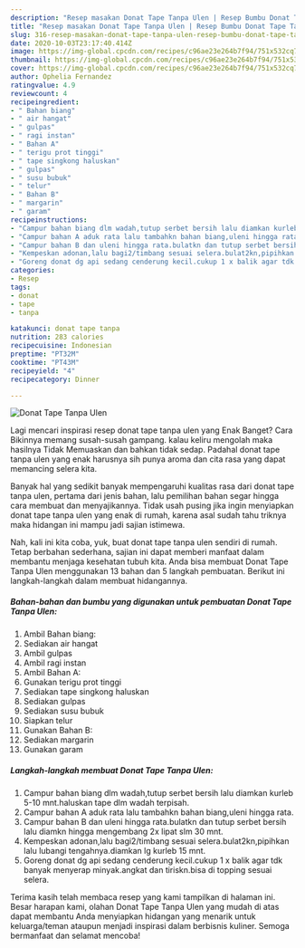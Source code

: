 ```yaml
---
description: "Resep masakan Donat Tape Tanpa Ulen | Resep Bumbu Donat Tape Tanpa Ulen Yang Paling Enak"
title: "Resep masakan Donat Tape Tanpa Ulen | Resep Bumbu Donat Tape Tanpa Ulen Yang Paling Enak"
slug: 316-resep-masakan-donat-tape-tanpa-ulen-resep-bumbu-donat-tape-tanpa-ulen-yang-paling-enak
date: 2020-10-03T23:17:40.414Z
image: https://img-global.cpcdn.com/recipes/c96ae23e264b7f94/751x532cq70/donat-tape-tanpa-ulen-foto-resep-utama.jpg
thumbnail: https://img-global.cpcdn.com/recipes/c96ae23e264b7f94/751x532cq70/donat-tape-tanpa-ulen-foto-resep-utama.jpg
cover: https://img-global.cpcdn.com/recipes/c96ae23e264b7f94/751x532cq70/donat-tape-tanpa-ulen-foto-resep-utama.jpg
author: Ophelia Fernandez
ratingvalue: 4.9
reviewcount: 4
recipeingredient:
- " Bahan biang"
- " air hangat"
- " gulpas"
- " ragi instan"
- " Bahan A"
- " terigu prot tinggi"
- " tape singkong haluskan"
- " gulpas"
- " susu bubuk"
- " telur"
- " Bahan B"
- " margarin"
- " garam"
recipeinstructions:
- "Campur bahan biang dlm wadah,tutup serbet bersih lalu diamkan kurleb 5-10 mnt.haluskan tape dlm wadah terpisah."
- "Campur bahan A aduk rata lalu tambahkn bahan biang,uleni hingga rata."
- "Campur bahan B dan uleni hingga rata.bulatkn dan tutup serbet bersih lalu diamkn hingga mengembang 2x lipat slm 30 mnt."
- "Kempeskan adonan,lalu bagi2/timbang sesuai selera.bulat2kn,pipihkan lalu lubangi tengahnya.diamkan lg kurleb 15 mnt."
- "Goreng donat dg api sedang cenderung kecil.cukup 1 x balik agar tdk banyak menyerap minyak.angkat dan tiriskn.bisa di topping sesuai selera."
categories:
- Resep
tags:
- donat
- tape
- tanpa

katakunci: donat tape tanpa 
nutrition: 283 calories
recipecuisine: Indonesian
preptime: "PT32M"
cooktime: "PT43M"
recipeyield: "4"
recipecategory: Dinner

---
```



![Donat Tape Tanpa Ulen](https://img-global.cpcdn.com/recipes/c96ae23e264b7f94/751x532cq70/donat-tape-tanpa-ulen-foto-resep-utama.jpg)

Lagi mencari inspirasi resep donat tape tanpa ulen yang Enak Banget? Cara Bikinnya memang susah-susah gampang. kalau keliru mengolah maka hasilnya Tidak Memuaskan dan bahkan tidak sedap. Padahal donat tape tanpa ulen yang enak harusnya sih punya aroma dan cita rasa yang dapat memancing selera kita.



Banyak hal yang sedikit banyak mempengaruhi kualitas rasa dari donat tape tanpa ulen, pertama dari jenis bahan, lalu pemilihan bahan segar hingga cara membuat dan menyajikannya. Tidak usah pusing jika ingin menyiapkan donat tape tanpa ulen yang enak di rumah, karena asal sudah tahu triknya maka hidangan ini mampu jadi sajian istimewa.


Nah, kali ini kita coba, yuk, buat donat tape tanpa ulen sendiri di rumah. Tetap berbahan sederhana, sajian ini dapat memberi manfaat dalam membantu menjaga kesehatan tubuh kita. Anda bisa membuat Donat Tape Tanpa Ulen menggunakan 13 bahan dan 5 langkah pembuatan. Berikut ini langkah-langkah dalam membuat hidangannya.

<!--inarticleads1-->

##### Bahan-bahan dan bumbu yang digunakan untuk pembuatan Donat Tape Tanpa Ulen:

1. Ambil  Bahan biang:
1. Sediakan  air hangat
1. Ambil  gulpas
1. Ambil  ragi instan
1. Ambil  Bahan A:
1. Gunakan  terigu prot tinggi
1. Sediakan  tape singkong haluskan
1. Sediakan  gulpas
1. Sediakan  susu bubuk
1. Siapkan  telur
1. Gunakan  Bahan B:
1. Sediakan  margarin
1. Gunakan  garam




<!--inarticleads2-->

##### Langkah-langkah membuat Donat Tape Tanpa Ulen:

1. Campur bahan biang dlm wadah,tutup serbet bersih lalu diamkan kurleb 5-10 mnt.haluskan tape dlm wadah terpisah.
1. Campur bahan A aduk rata lalu tambahkn bahan biang,uleni hingga rata.
1. Campur bahan B dan uleni hingga rata.bulatkn dan tutup serbet bersih lalu diamkn hingga mengembang 2x lipat slm 30 mnt.
1. Kempeskan adonan,lalu bagi2/timbang sesuai selera.bulat2kn,pipihkan lalu lubangi tengahnya.diamkan lg kurleb 15 mnt.
1. Goreng donat dg api sedang cenderung kecil.cukup 1 x balik agar tdk banyak menyerap minyak.angkat dan tiriskn.bisa di topping sesuai selera.




Terima kasih telah membaca resep yang kami tampilkan di halaman ini. Besar harapan kami, olahan Donat Tape Tanpa Ulen yang mudah di atas dapat membantu Anda menyiapkan hidangan yang menarik untuk keluarga/teman ataupun menjadi inspirasi dalam berbisnis kuliner. Semoga bermanfaat dan selamat mencoba!
